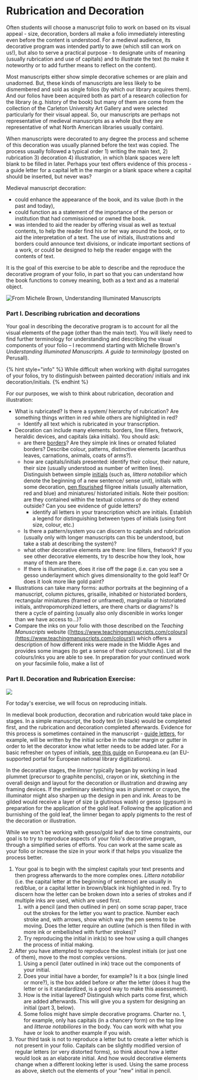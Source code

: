 # Rubrication and Decoration

Often students will choose a manuscript folio to work on based on its visual appeal - size, decoration, borders all make a folio immediately interesting even before the content is understood. For a medieval audience, its decorative program was intended partly to awe (which still can work on us!), but also to serve a practical purpose - to designate units of meaning (usually rubrication and use of capitals) and to illustrate the text (to make it noteworthy or to add further means to reflect on the content).&#x20;

Most manuscripts either show simple decorative schemes or are plain and unadorned. But, these kinds of manuscripts are less likely to be dismembered and sold as single folios (by which our library acquires them). And our folios have been acquired both as part of a research collection for the library (e.g. history of the book) but many of them are come from the collection of the Carleton University Art Gallery and were selected particularly for their visual appeal. So, our manuscripts are perhaps not representative of medieval manuscripts as a whole (but they are representative of what North American libraries usually contain).&#x20;

When manuscripts were decorated to any degree the process and scheme of this decoration was usually planned before the text was copied. The process usually followed a typical order 1) writing the main text, 2) rubrication 3) decoration 4) illustration, in which blank spaces were left blank to be filled in later. Perhaps your text offers evidence of this process - a guide letter for a capital left in the margin or a blank space where a capital should be inserted, but never was?

Medieval manuscript decoration: &#x20;

* could enhance the appearance of the book, and its value (both in the past and today),&#x20;
* could  function as a statement of the importance of the person or institution that had commissioned or owned the book.&#x20;
* was intended to aid the reader by offering visual as well as textual contents, to help the reader find his or her way around the book, or to aid the interpretation of a text. The use of initials, illustrations and borders could announce text divisions, or indicate important sections of a work, or could be designed to help the reader engage with the contents of text.

It is the goal of this exercise to be able to describe and the reproduce the decorative program of your folio, in part so that you can understand how the book functions to convey meaning, both as a text and as a material object.&#x20;

![From Michele Brown, Understanding Illuminated Manuscripts](<../../.gitbook/assets/Elements of Illumination.jpg>)

### Part I. Describing rubrication and decorations

Your goal in describing the decorative program is to account for all the visual elements of the page (other than the main text). You will likely need to find further terminology for understanding and describing the visual components of your folio – I recommend starting with Michelle Brown's _Understanding Illuminated Manuscripts. A guide to terminology_ (posted on Perusall).&#x20;

{% hint style="info" %}
While difficult when working with digital surrogates of your folios, try to distinguish between painted decoration/ initials and ink decoration/initials.&#x20;
{% endhint %}

For our purposes, we wish to think about rubrication, decoration and illustration:

* What is rubricated? Is there a system/ hierarchy of rubrication? Are something things written in red while others are highlighted in red?&#x20;
  * Identify all text which is rubricated in your transcription.&#x20;
* Decoration can include many elements: borders, line fillers, fretwork, heraldic devices, and capitals (aka initials). You should ask:
  * are there [borders](https://www.bl.uk/catalogues/illuminatedmanuscripts/GlossB.asp#BORDER)? Are they simple ink lines or ornated foliated borders? Describe colour, patterns, distinctive elements (acanthus leaves, carnations, animals, coats of arms?).
  * how are capitals/initials presented: identify their colour, their nature, their size (usually understood as number of written lines). Distinguish between simple [initials](https://www.bl.uk/catalogues/illuminatedmanuscripts/GlossI.asp#INITIAL) (such as, _littera notabilior_ which denote the beginning of a new sentence/ sense unit), initials with some decoration, [pen flourished](https://www.bl.uk/catalogues/illuminatedmanuscripts/GlossP.asp#PEN-FLOURISHEDINITIAL) filigree initials (usually alternation, red and blue) and miniatures/ historiated initials. Note their position: are they contained within the textual columns or do they extend outside? Can you see evidence of guide letters?
    * identify all letters in your transcription which are initials. Establish a legend for distinguishing between types of initials (using font size, colour, etc.)
  * &#x20;Is there a pattern/system you can discern to capitals and rubrication (usually only with longer manuscripts can this be understood, but take a stab at describing the system)?&#x20;
  * what other decorative elements are there: line fillers, fretwork? If you see other decorative elements, try to describe how they look, how many of them are there.&#x20;
  * If there is illumination, does it rise off the page (i.e. can you see a gesso underlayment which gives dimensionality to the gold leaf? Or does it look more like gold paint?
* Illustrations can take many forms: author portraits at the beginning of a manuscript, column pictures, grisaille, inhabited or historiated borders, rectangular miniatures (framed or unframed), marginalia or historiated initials, anthropomorphized letters, are there charts or diagrams? Is there a cycle of painting (usually also only discenible in works longer than we have access to...)?
* Compare the inks on your folio with those described on the _Teaching Manuscripts_ website ([https://www.teachingmanuscripts.com/colours](https://www.teachingmanuscripts.com/colours)) which offers a description of how different inks were made in the Middle Ages and provides some images (to get a sense of their colours/tones). List all the colours/inks you are able to see. In preparation for your continued work on your facsimile folio, make a list of&#x20;

### Part II. Decoration and Rubrication Exercise:

![](../../.gitbook/assets/InitialTileCollections.jpg)

For today's exercise, we will focus on reproducing initials.&#x20;

In medieval book production, decoration and rubrication would take place in stages. In a simple manuscript, the body text (in black) would be completed first, and the rubrication and decoration completed afterwards. Evidence for this process is sometimes contained in the manuscript - [guide letters](https://www.bl.uk/catalogues/illuminatedmanuscripts/GlossG.asp), for example, will be written by the initial scribe in the outer margin or gutter in order to let the decorator know what letter needs to be added later. For a basic refresher on types of initials, [see this guide](https://www.europeana.eu/en/blog/lighting-the-way-how-illuminated-initials-guided-medieval-readers-through-books) on Europeana.eu (an EU-supported portal for European national library digitizations).

In the decorative stages, the _limner_ typically began by working in lead plummet (precursor to graphite pencils), crayon or ink, sketching in the overall design and layout for the decoration or illustration and drawing any framing devices. If the preliminary sketching was in plummet or crayon, the illuminator might also sharpen up the design in pen and ink. Areas to be gilded would receive a layer of size (a glutinous wash) or gesso (gypsum) in preparation for the application of the gold leaf. Following the application and burnishing of the gold leaf, the limner began to apply pigments to the rest of the decoration or illustration.&#x20;

While we won't be working with gesso/gold leaf due to time constraints, our goal is to try to reproduce aspects of your folio's decorative program, through a simplified series of efforts. You can work at the same scale as your folio or increase the size in your work if that helps you visualize the process better.&#x20;

1. Your goal is to begin with the simplest capitals your text presents and then progress afterwards to the more complex ones. _Littera notabilior_ (i.e. the capital letter at the beginning of sentence) are usually in red/blue, or a capital letter in brown/black ink highlighted in red. Try to discern how the letter can be broken down into a series of strokes and if multiple inks are used, which are used first.&#x20;
   1. with a pencil (and then outlined in pen) on some scrap paper, trace out the strokes for the letter you want to practice. Number each stroke and, with arrows, show which way the pen seems to be moving. Does the letter require an outline (which is then filled in with more ink or embellished with further strokes)?
   2. Try reproducing the initial in ink(s) to see how using a quill changes the process of initial making.
2. After you have attempted to reproduce the simplest initials (or just one of them), move to the most complex versions.&#x20;
   1. Using a pencil (later outlined in ink) trace out the components of your initial.&#x20;
   2. Does your initial have a border, for example? Is it a box (single lined or more?), is the box added before or after the letter (does it hug the letter or is it standardized, is a good way to make this assessment).&#x20;
   3. How is the initial layered? Distinguish which parts come first, which are added afterwards. This will give you a system for designing an initial (part 3, below).&#x20;
   4. Some folios might have simple decorative programs. Charter no. 1, for example, only has capitals (in a chancery form) on the top line and _litterae notabiliores_ in the body. You can work with what you have or look to another example if you wish.&#x20;
3. Your third task is not to reproduce a letter but to create a letter which is not present in your folio. Capitals can be slightly modified version of regular letters (or very distorted forms), so think about how a letter would look as an elaborate initial. And how would decorative elements change when a different looking letter is used. Using the same process as above, sketch out the elements of your "new" initial in pencil.&#x20;


